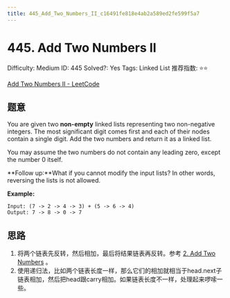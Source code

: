 ```yaml
---
title: 445_Add_Two_Numbers_II_c16491fe818e4ab2a589ed2fe599f5a7
---
```


# 445. Add Two Numbers II

Difficulty: Medium
ID: 445
Solved?: Yes
Tags: Linked List
推荐指数: ⭐⭐

[Add Two Numbers II - LeetCode](https://leetcode.com/problems/add-two-numbers-ii/)

## 题意

You are given two **non-empty** linked lists representing two non-negative integers. The most significant digit comes first and each of their nodes contain a single digit. Add the two numbers and return it as a linked list.

You may assume the two numbers do not contain any leading zero, except the number 0 itself.

**Follow up:**What if you cannot modify the input lists? In other words, reversing the lists is not allowed.

**Example:**

```
Input: (7 -> 2 -> 4 -> 3) + (5 -> 6 -> 4)
Output: 7 -> 8 -> 0 -> 7
```

## 思路

1. 将两个链表先反转，然后相加，最后将结果链表再反转。参考 [2. Add Two Numbers](2%20Add%20Two%20Numbers%206843dc5ed34e4be89ef1efade5c3e103.md) 。
2. 使用递归法，比如两个链表长度一样，那么它们的相加就相当于head.next子链表相加，然后把head跟carry相加。如果链表长度不一样，处理起来啰嗦一些。